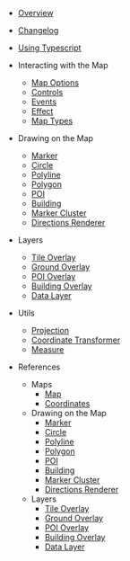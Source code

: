 - [Overview](/ "Map4dMap JavaScript SDK")
- [Changelog](changelog.md)
- [Using Typescript](guides/using-typescript.md)

- Interacting with the Map
  - [Map Options](guides/map-options.md)
  - [Controls](guides/map-controls.md)
  - [Events](guides/map-events.md)
  - [Effect](guides/map-effects.md)
  - [Map Types](guides/map-types.md)

- Drawing on the Map
  - [Marker](guides/marker.md)
  - [Circle](guides/circle.md)
  - [Polyline](guides/polyline.md)
  - [Polygon](guides/polygon.md)
  - [POI](guides/poi.md)
  - [Building](guides/building.md)
  - [Marker Cluster](guides/marker-cluster.md)
  - [Directions Renderer](guides/directions-renderer.md)

- Layers
  - [Tile Overlay](guides/tile-overlay.md)
  - [Ground Overlay](guides/ground-overlay.md)
  - [POI Overlay](guides/poi-overlay.md)
  - [Building Overlay](guides/building-overlay.md)
  - [Data Layer](guides/data-layer.md)

- Utils
  - [Projection](guides/projection.md)
  - [Coordinate Transformer](guides/coordinate-transformer.md)
  - [Measure](guides/measure.md)

- References
  - Maps
    - [Map](reference/map.md)
    - [Coordinates](reference/coordinates.md)
  - Drawing on the Map
    - [Marker](reference/marker.md)
    - [Circle](reference/circle.md)
    - [Polyline](reference/polyline.md)
    - [Polygon](reference/polygon.md)
    - [POI](reference/poi.md)
    - [Building](reference/building.md)
    - [Marker Cluster](reference/marker-cluster.md)
	- [Directions Renderer](reference/directions-renderer.md)
  - Layers
    - [Tile Overlay](reference/tile-overlay.md)
    - [Ground Overlay](reference/ground-overlay.md)
    - [POI Overlay](reference/poi-overlay.md)
    - [Building Overlay](reference/building-overlay.md)
    - [Data Layer](reference/data-layer.md)
